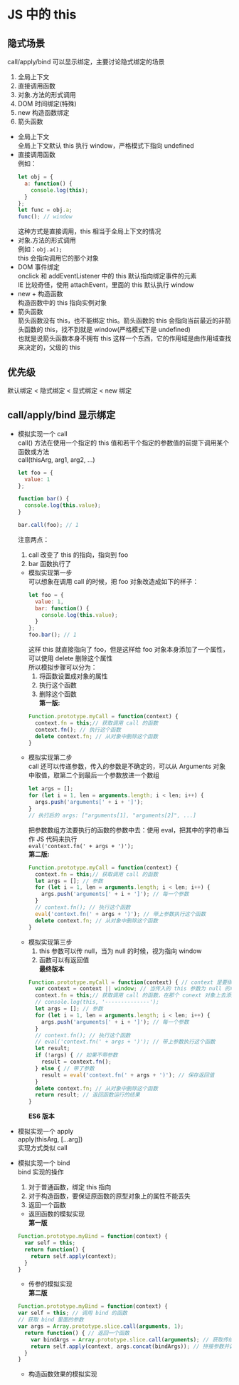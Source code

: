 # JS 中的 this  
## 隐式场景  
call/apply/bind 可以显示绑定，主要讨论隐式绑定的场景  
1. 全局上下文  
2. 直接调用函数  
3. 对象.方法的形式调用  
4. DOM 时间绑定(特殊)  
5. new 构造函数绑定  
6. 箭头函数  
- 全局上下文  
  全局上下文默认 this 执行 window，严格模式下指向 undefined  
- 直接调用函数  
  例如：  
  ```js
  let obj = {
    a: function() {
      console.log(this);
    }
  };
  let func = obj.a;
  func(); // window
  ```
  这种方式是直接调用，this 相当于全局上下文的情况  
- 对象.方法的形式调用  
  例如：`obj.a();`  
  this 会指向调用它的那个对象  
- DOM 事件绑定  
  onclick 和 addEventListener 中的 this 默认指向绑定事件的元素  
  IE 比较奇怪，使用 attachEvent，里面的 this 默认执行 window  
- new + 构造函数  
  构造函数中的 this 指向实例对象  
- 箭头函数  
  箭头函数没有 this，也不能绑定 this。箭头函数的 this 会指向当前最近的非箭头函数的 this，找不到就是 window(严格模式下是 undefined)  
  也就是说箭头函数本身不拥有 this 这样一个东西，它的作用域是由作用域查找来决定的，父级的 this  

## 优先级  
默认绑定 < 隐式绑定 < 显式绑定 < new 绑定  

## call/apply/bind 显示绑定  
- 模拟实现一个 call  
  call() 方法在使用一个指定的 this 值和若干个指定的参数值的前提下调用某个函数或方法  
  call(thisArg, arg1, arg2, ...)  
  ```js
  let foo = {
    value: 1
  };

  function bar() {
    console.log(this.value);
  }

  bar.call(foo); // 1
  ```
  注意两点：
  1. call 改变了 this 的指向，指向到 foo  
  2. bar 函数执行了  
  + 模拟实现第一步  
    可以想象在调用 call 的时候，把 foo 对象改造成如下的样子：  
    ```js
    let foo = {
      value: 1,
      bar: function() {
        console.log(this.value);
      }
    };
    foo.bar(); // 1
    ```
    这样 this 就直接指向了 foo，但是这样给 foo 对象本身添加了一个属性，可以使用 delete 删除这个属性  
    所以模拟步骤可以分为：  
    1. 将函数设置成对象的属性  
    2. 执行这个函数  
    3. 删除这个函数  
    **第一版:**  
    ```js
    Function.prototype.myCall = function(context) {
      context.fn = this;// 获取调用 call 的函数
      context.fn(); // 执行这个函数
      delete context.fn; // 从对象中删除这个函数
    }
    ```
  + 模拟实现第二步  
    call 还可以传递参数，传入的参数是不确定的，可以从 Arguments 对象中取值，取第二个到最后一个参数放进一个数组  
    ```js
    let args = [];
    for (let i = 1, len = arguments.length; i < len; i++) {
      args.push('arguments[' + i + ']');
    }
    // 执行后的 args: ["arguments[1], "arguments[2]", ...]
    ```
    把参数数组方法要执行的函数的参数中去：使用 eval，把其中的字符串当作 JS 代码来执行  
    `eval('context.fn(' + args + ')');`  
    **第二版:**  
    ```js
    Function.prototype.myCall = function(context) {
      context.fn = this;// 获取调用 call 的函数
      let args = []; // 参数
      for (let i = 1, len = arguments.length; i < len; i++) {
        args.push('arguments[' + i + ']'); // 每一个参数
      }
      // context.fn(); // 执行这个函数
      eval('context.fn(' + args + ')'); // 带上参数执行这个函数
      delete context.fn; // 从对象中删除这个函数
    }
    ```
  + 模拟实现第三步  
    1. this 参数可以传 null，当为 null 的时候，视为指向 window  
    2. 函数可以有返回值  
    **最终版本**  
    ```js
    Function.prototype.myCall = function(context) { // context 是要绑定的 this 
      var context = context || window; // 当传入的 this 参数为 null 的时候指向 window
      context.fn = this;// 获取调用 call 的函数，在那个 conext 对象上去添加方法
      // console.log(this, '--------------');
      let args = []; // 参数
      for (let i = 1, len = arguments.length; i < len; i++) {
        args.push('arguments[' + i + ']'); // 每一个参数
      }
      // context.fn(); // 执行这个函数
      // eval('context.fn(' + args + ')'); // 带上参数执行这个函数
      let result;
      if (!args) { // 如果不带参数
        result = context.fn();
      } else { // 带了参数
        result = eval('context.fn(' + args + ')'); // 保存返回值
      }
      delete context.fn; // 从对象中删除这个函数
      return result; // 返回函数运行的结果
    }
    ```
    **ES6 版本**  


- 模拟实现一个 apply  
  apply(thisArg, [...arg])  
  实现方式类似 call  

- 模拟实现一个 bind  
  bind 实现的操作  
  1. 对于普通函数，绑定 this 指向  
  2. 对于构造函数，要保证原函数的原型对象上的属性不能丢失  
  3. 返回一个函数  
  + 返回函数的模拟实现  
  **第一版**
  ```js
  Function.prototype.myBind = function(context) {
    var self = this;
    return function() {
      return self.apply(context);
    }
  }
  ```
  + 传参的模拟实现  
  **第二版**  
  ```js
  Function.prototype.myBind = function(context) {
  var self = this; // 调用 bind 的函数
  // 获取 bind 里面的参数
  var args = Array.prototype.slice.call(arguments, 1);
    return function() { // 返回一个函数
      var bindArgs = Array.prototype.slice.call(arguments); // 获取传给 bind 返回的函数的参数
      return self.apply(context, args.concat(bindArgs)); // 拼接参数并调用函数
    }
  }
  ```
  + 构造函数效果的模拟实现  
  